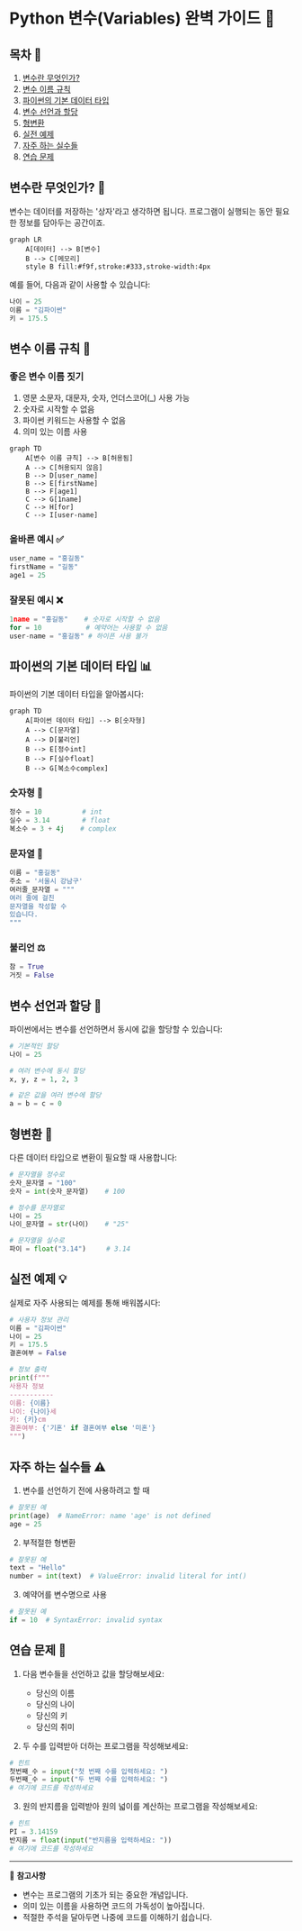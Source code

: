 # Python 변수(Variables) 완벽 가이드 🐍

## 목차 📑
1. [변수란 무엇인가?](#변수란-무엇인가)
2. [변수 이름 규칙](#변수-이름-규칙)
3. [파이썬의 기본 데이터 타입](#파이썬의-기본-데이터-타입)
4. [변수 선언과 할당](#변수-선언과-할당)
5. [형변환](#형변환)
6. [실전 예제](#실전-예제)
7. [자주 하는 실수들](#자주-하는-실수들)
8. [연습 문제](#연습-문제)

## 변수란 무엇인가? 🤔

변수는 데이터를 저장하는 '상자'라고 생각하면 됩니다. 프로그램이 실행되는 동안 필요한 정보를 담아두는 공간이죠.

```mermaid
graph LR
    A[데이터] --> B[변수]
    B --> C[메모리]
    style B fill:#f9f,stroke:#333,stroke-width:4px
```

예를 들어, 다음과 같이 사용할 수 있습니다:
```python
나이 = 25
이름 = "김파이썬"
키 = 175.5
```

## 변수 이름 규칙 📝

### 좋은 변수 이름 짓기
1. 영문 소문자, 대문자, 숫자, 언더스코어(_) 사용 가능
2. 숫자로 시작할 수 없음
3. 파이썬 키워드는 사용할 수 없음
4. 의미 있는 이름 사용

```mermaid
graph TD
    A[변수 이름 규칙] --> B[허용됨]
    A --> C[허용되지 않음]
    B --> D[user_name]
    B --> E[firstName]
    B --> F[age1]
    C --> G[1name]
    C --> H[for]
    C --> I[user-name]
```

### 올바른 예시 ✅
```python
user_name = "홍길동"
firstName = "길동"
age1 = 25
```

### 잘못된 예시 ❌
```python
1name = "홍길동"    # 숫자로 시작할 수 없음
for = 10           # 예약어는 사용할 수 없음
user-name = "홍길동" # 하이픈 사용 불가
```

## 파이썬의 기본 데이터 타입 📊

파이썬의 기본 데이터 타입을 알아봅시다:

```mermaid
graph TD
    A[파이썬 데이터 타입] --> B[숫자형]
    A --> C[문자열]
    A --> D[불리언]
    B --> E[정수int]
    B --> F[실수float]
    B --> G[복소수complex]
```

### 숫자형 🔢
```python
정수 = 10          # int
실수 = 3.14        # float
복소수 = 3 + 4j    # complex
```

### 문자열 📝
```python
이름 = "홍길동"
주소 = '서울시 강남구'
여러줄_문자열 = """
여러 줄에 걸친
문자열을 작성할 수
있습니다.
"""
```

### 불리언 ⚖️
```python
참 = True
거짓 = False
```

## 변수 선언과 할당 🎯

파이썬에서는 변수를 선언하면서 동시에 값을 할당할 수 있습니다:

```python
# 기본적인 할당
나이 = 25

# 여러 변수에 동시 할당
x, y, z = 1, 2, 3

# 같은 값을 여러 변수에 할당
a = b = c = 0
```

## 형변환 🔄

다른 데이터 타입으로 변환이 필요할 때 사용합니다:

```python
# 문자열을 정수로
숫자_문자열 = "100"
숫자 = int(숫자_문자열)    # 100

# 정수를 문자열로
나이 = 25
나이_문자열 = str(나이)    # "25"

# 문자열을 실수로
파이 = float("3.14")     # 3.14
```

## 실전 예제 💡

실제로 자주 사용되는 예제를 통해 배워봅시다:

```python
# 사용자 정보 관리
이름 = "김파이썬"
나이 = 25
키 = 175.5
결혼여부 = False

# 정보 출력
print(f"""
사용자 정보
-----------
이름: {이름}
나이: {나이}세
키: {키}cm
결혼여부: {'기혼' if 결혼여부 else '미혼'}
""")
```

## 자주 하는 실수들 ⚠️

1. 변수를 선언하기 전에 사용하려고 할 때
```python
# 잘못된 예
print(age)  # NameError: name 'age' is not defined
age = 25
```

2. 부적절한 형변환
```python
# 잘못된 예
text = "Hello"
number = int(text)  # ValueError: invalid literal for int()
```

3. 예약어를 변수명으로 사용
```python
# 잘못된 예
if = 10  # SyntaxError: invalid syntax
```

## 연습 문제 📝

1. 다음 변수들을 선언하고 값을 할당해보세요:
   - 당신의 이름
   - 당신의 나이
   - 당신의 키
   - 당신의 취미

2. 두 수를 입력받아 더하는 프로그램을 작성해보세요:
```python
# 힌트
첫번째_수 = input("첫 번째 수를 입력하세요: ")
두번째_수 = input("두 번째 수를 입력하세요: ")
# 여기에 코드를 작성하세요
```

3. 원의 반지름을 입력받아 원의 넓이를 계산하는 프로그램을 작성해보세요:
```python
# 힌트
PI = 3.14159
반지름 = float(input("반지름을 입력하세요: "))
# 여기에 코드를 작성하세요
```

---
📌 **참고사항**
- 변수는 프로그램의 기초가 되는 중요한 개념입니다.
- 의미 있는 이름을 사용하면 코드의 가독성이 높아집니다.
- 적절한 주석을 달아두면 나중에 코드를 이해하기 쉽습니다.